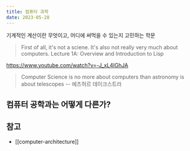```yaml
---
title: 컴퓨터 과학
date: 2023-05-28
---
```


기계적인 계산이란 무엇이고, 어디에 써먹을 수 있는지 고민하는 학문

> First of all, it's not a sciene. It's also not really very much about computers.
> Lecture 1A: Overview and Introduction to Lisp

https://www.youtube.com/watch?v=-J_xL4IGhJA

> Computer Science is no more about computers than astronomy is about telescopes
> -- 에츠허르 데이크스트라

## 컴퓨터 공학과는 어떻게 다른가?

## 참고

- [[computer-architecture]]

